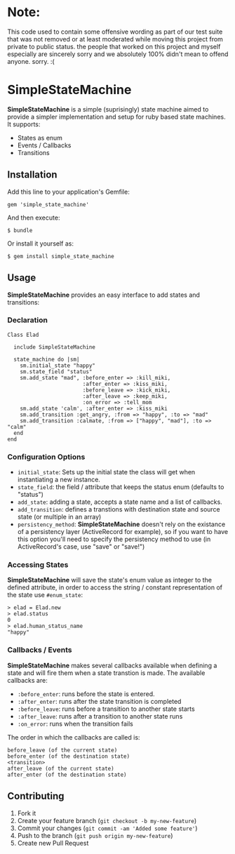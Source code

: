 # Note:

This code used to contain some offensive wording as part of our test suite that was not removed or at least moderated while
moving this project from private to public status. the people that worked on this project and myself especially are sincerely sorry and we absolutely 100% didn't mean
to offend anyone. sorry. :(

# SimpleStateMachine

__SimpleStateMachine__ is a simple (suprisingly) state machine aimed to provide a simpler implementation and setup for ruby based state machines.
It supports:

* States as enum
* Events / Callbacks
* Transitions

## Installation

Add this line to your application's Gemfile:

    gem 'simple_state_machine'

And then execute:

    $ bundle

Or install it yourself as:

    $ gem install simple_state_machine

## Usage

__SimpleStateMachine__ provides an easy interface to add states and transitions:


### Declaration

    Class Elad

      include SimpleStateMachine

      state_machine do |sm|
        sm.initial_state "happy"
        sm.state_field "status"
        sm.add_state "mad", :before_enter => :kill_miki, 
                            :after_enter => :kiss_miki, 
                            :before_leave => :kick_miki, 
                            :after_leave => :keep_miki,
                            :on_error => :tell_mom
        sm.add_state 'calm', :after_enter => :kiss_miki
        sm.add_transition :get_angry, :from => "happy", :to => "mad"
        sm.add_transition :calmate, :from => ["happy", "mad"], :to => "calm"
      end
    end

### Configuration Options

* `initial_state`: Sets up the initial state the class will get when instantiating a new instance.
* `state_field`: the field / attribute that keeps the status enum (defaults to "status")
* `add_state`: adding a state, accepts a state name and a list of callbacks.
* `add_transition`: defines a transtions with destination state and source state (or multiple in an array)
* `persistency_method`: __SimpleStateMachine__ doesn't rely on the existance of a persistency layer (ActiveRecord for example), so if you want to have this option you'll need to specify the persistency method to use (in ActiveRecord's case, use "save" or "save!")

### Accessing States

__SimpleStateMachine__ will save the state's enum value as integer to the defined attribute, in order to access the string / constant representation of the state use `#enum_state`:

    > elad = Elad.new
    > elad.status
    0
    > elad.human_status_name
    "happy"

### Callbacks / Events

__SimpleStateMachine__ makes several callbacks available when defining a state and will fire them when a state transtion is made.
The available callbacks are:

* `:before_enter`: runs before the state is entered.
* `:after_enter`: runs after the state transition is completed
* `:before_leave`: runs before a transition to another state starts
* `:after_leave`: runs after a transition to another state runs
* `:on_error`: runs when the transition fails

The order in which the callbacks are called is:

    before_leave (of the current state)
    before_enter (of the destination state)
    <transition>
    after_leave (of the current state)
    after_enter (of the destination state)

## Contributing

1. Fork it
2. Create your feature branch (`git checkout -b my-new-feature`)
3. Commit your changes (`git commit -am 'Added some feature'`)
4. Push to the branch (`git push origin my-new-feature`)
5. Create new Pull Request
